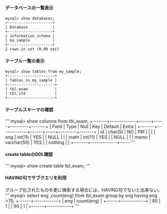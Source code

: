 #### データベースの一覧表示
```
mysql> show databases;
+--------------------+
| Database           |
+--------------------+
| information_schema |
| my_sample          |
+--------------------+
2 rows in set (0.00 sec)
```

#### テーブル一覧の表示
```
mysql> show tables from my_sample;
+---------------------+
| Tables_in_my_sample |
+---------------------+
| tbl_exam            |
| tbl_std             |
+---------------------+
```

#### テーブルスキーマの確認
'''
mysql> show columns from tbl_exam;
+-------+-------------+------+-----+---------+-------+
| Field | Type        | Null | Key | Default | Extra |
+-------+-------------+------+-----+---------+-------+
| id    | char(5)     | NO   | PRI |         |       |
| eng   | int(11)     | YES  |     | NULL    |       |
| math  | int(11)     | YES  |     | NULL    |       |
| memo  | varchar(50) | YES  |     | nothing |       |
+-------+-------------+-----
'''

#### create tableのDDL確認
'''
mysql> show create table tbl_exam;
'''

#### HAVING句でサブクエリを利用
グループ化されたものを更に検索する場合には、HAVING句でないと出来ない。
'''
mysql> select eng ,count(eng) from tbl_exam group by eng having eng >75;
+------+------------+
| eng  | count(eng) |
+------+------------+
|   80 |          1 |
|   90 |          1 |
+------+------------+
'''

